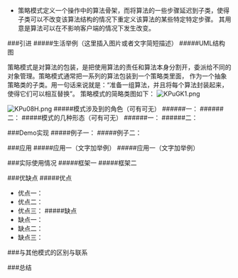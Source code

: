 - 策略模式定义一个操作中的算法骨架，而将算法的一些步骤延迟到子类，使得子类可以不改变该算法结构的情况下重定义该算法的某些特定特定步骤。
其用意是算法可以在不影响客户端的情况下发生改变。

###引进
#####生活举例（这里插入图片或者文字简短描述）
#####UML结构图

策略模式是对算法的包装，是把使用算法的责任和算法本身分割开，委派给不同的对象管理。策略模式通常把一系列的算法包装到一个策略类里面，
作为一个抽象策略类的子类。用一句话来说就是：“准备一组算法，并且将每个算法封装起来，使得它们可以相互替换”。
策略模式的简略类图如下：
![KPuGK1.png](https://s2.ax1x.com/2019/10/15/KPuGK1.png)

![KPu08H.png](https://s2.ax1x.com/2019/10/15/KPu08H.png)
#####模式涉及到的角色（可有可无）
######一：
######二：
#####模式的几种形态（可有可无）
######一：
######二：

###Demo实现
#####例子一：
#####例子二：

###应用
#####应用一（文字加举例）
#####应用一（文字加举例）

###实际使用情况
#####框架一
#####框架二

###优缺点
#####优点
- 优点一：
- 优点二：
- 优点三：
#####缺点
- 缺点一：
- 缺点二：
- 缺点三：

###与其他模式的区别与联系

###总结




